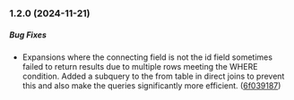### 1.2.0 (2024-11-21)

##### Bug Fixes

*  Expansions where the connecting field is not the id field sometimes failed to return results due to multiple rows meeting the WHERE condition. Added a subquery to the from table in direct joins to prevent this and also make the queries significantly more efficient. ([6f039187](https://github.com/cloudflare-extension/unconventional-pg-queries/commit/6f03918785905e32ccfc9bd5646d4e338ffbbbdc))

